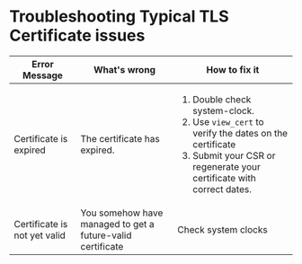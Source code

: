 # Troubleshooting Typical TLS Certificate issues


| Error Message | What's wrong | How to fix it |
| - | - | - |
| Certificate is expired | The certificate has expired. | <ol><li>Double check system-clock.</li><li>Use `view_cert` to verify the dates on the certificate</li><li>Submit your CSR or regenerate your certificate with correct dates.</lu></ol> |
| Certificate is not yet valid | You somehow have managed to get a future-valid certificate | Check system clocks |
